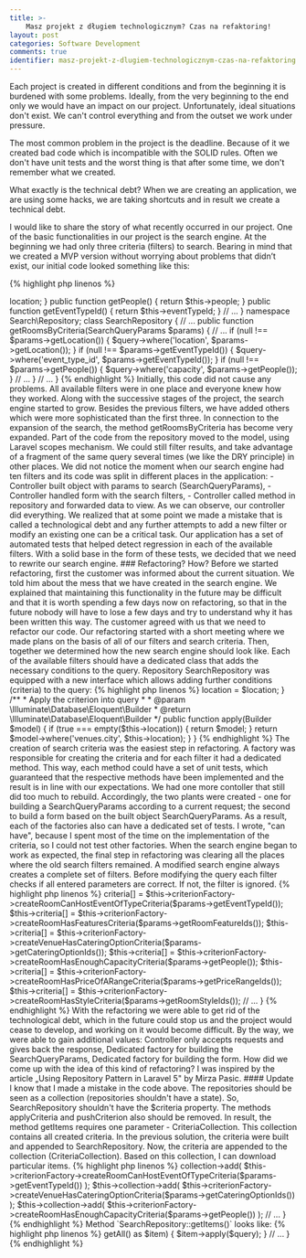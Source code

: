 ```yaml
---
title: >-
    Masz projekt z długiem technologicznym? Czas na refaktoring!   
layout: post
categories: Software Development
comments: true
identifier: masz-projekt-z-dlugiem-technologicznym-czas-na-refaktoring
---
```


Each project is created in different conditions and from the beginning it is burdened with some problems. Ideally, from the very beginning to the end only we would have an impact on our project. Unfortunately, ideal situations don't exist. We can't control everything and from the outset we work under pressure.

The most common problem in the project is the deadline. Because of it we created bad code which is incompatible with the SOLID rules. Often we don't have unit tests and the worst thing is that after some time, we don't remember what we created.

What exactly is the technical debt? When we are creating an application, we are using some hacks, we are taking shortcuts and in result we create a technical debt.

I would like to share the story of what recently occurred in our project. One of the basic functionalities in our project is the search engine. At the beginning we had only three criteria (filters) to search. Bearing in mind that we created a MVP version without worrying about problems that didn’t exist, our initial code looked something like this:

{% highlight php linenos %}
<?php
namespace Search;

class SearchQueryParams
{
    // ...
    
    public function getLocation()
    {
        return $this->location;
    }
    
    public function getPeople()
    {
        return $this->people;
    }
    
    public function getEventTypeId()
    {
        return $this->eventTypeId;
    }
    
    // ...
}

namespace Search\Repository;    

class SearchRepository
{
    // ...
        
    public function getRoomsByCriteria(SearchQueryParams $params)
    {
        // ...
        
        if (null !== $params->getLocation()) {
            $query->where('location', $params->getLocation());
        }
        
        if (null !== $params->getEventTypeId()) {
            $query->where('event_type_id', $params->getEventTypeId());
        }
        
        if (null !== $params->getPeople()) {
            $query->where('capacity', $params->getPeople());
        }
        
        // ...
    }
        
    // ...
}
{% endhighlight %}

Initially, this code did not cause any problems. All available filters were in one place and everyone knew how they worked.

Along with the successive stages of the project, the search engine started to grow. Besides the previous filters, we have added others which were more sophisticated than the first three. In connection to the expansion of the search, the method getRoomsByCriteria has become very expanded. Part of the code from the repository moved to the model, using Laravel scopes mechanism. We could still filter results, and take advantage of a fragment of the same query several times (we like the DRY principle) in other places.

We did not notice the moment when our search engine had ten filters and its code was split in different places in the application:

- Controller built object with params to search (SearchQueryParams),
- Controller handled form with the search filters,
- Controller called method in repository and forwarded data to view.

As we can observe, our controller did everything. We realized that at some point we made a mistake that is called a technological debt and any further attempts to add a new filter or modify an existing one can be a critical task.

Our application has a set of automated tests that helped detect regression in each of the available filters. With a solid base in the form of these tests, we decided that we need to rewrite our search engine.

### Refactoring? How?
Before we started refactoring, first the customer was informed about the current situation. We told him about the mess that we have created in the search engine. We explained that maintaining this functionality in the future may be difficult and that it is worth spending a few days now on refactoring, so that in the future nobody will have to lose a few days and try to understand why it has been written this way. The customer agreed with us that we need to refactor our code.

Our refactoring started with a short meeting where we made plans on the basis of all of our filters and search criteria. Then, together we determined how the new search engine should look like. Each of the available filters should have a dedicated class that adds the necessary conditions to the query.

Repository SearchRepository was equipped with a new interface which allows adding further conditions (criteria) to the query:

{% highlight php linenos %}
<?php
namespace Search\Repository;

use Search\Criteria\CriterionInterface;

interface RepositoryWithCriteriaInterface
{
    /**
     * Add new criterion into query.
     *
     * @param \Search\Criteria\CriterionInterface $criterion
     * @return self
     */
    public function pushCriterion(CriterionInterface criterion);

    /**
     * Apply all given criteria into current query.
     *
     * @return self
     */
    public function applyCriteria();
}
{% endhighlight %}

Specific criteria also implemented the interface, so the criteria could be added to the repository:

{% highlight php linenos %}
<?php
namespace Search\Criteria;

use Illuminate\Database\Eloquent\Builder;

interface CriterionInterface
{
    /**
     * Apply the criterion into query
     *
     * @param \Illuminate\Database\Eloquent\Builder
     * @return \Illuminate\Database\Eloquent\Builder
     */
    public function apply(Builder $model);
}
{% endhighlight %}

An example of a specific criterion which checks to see if our results are at a specific location:

{% highlight php linenos %}
<?php
namespace Search\Criteria; 

use Illuminate\Database\Eloquent\Builder;

class VenueIsInGivenLocation implements CriterionInterface
{
    /**
     * @var string
     */
    private $location;

    public function __construct($location)
    {
        $this->location = $location;
    }

    /**
     * Apply the criterion into query
     *
     * @param \Illuminate\Database\Eloquent\Builder
     * @return \Illuminate\Database\Eloquent\Builder
     */
    public function apply(Builder $model)
    {
        if (true === empty($this->location)) {
            return $model;
        }

        return $model->where('venues.city', $this->location);
    }
}
{% endhighlight %}

The creation of search criteria was the easiest step in refactoring. A factory was responsible for creating the criteria and for each filter it had a dedicated method. This way, each method could have a set of unit tests, which guaranteed that the respective methods have been implemented and the result is in line with our expectations.

We had one more contoller that still did too much to rebuild. Accordingly, the two plants were created - one for building a SearchQueryParams according to a current request; the second to build a form based on the built object SearchQueryParams. As a result, each of the factories also can have a dedicated set of tests. I wrote, "can have", because I spent most of the time on the implementation of the criteria, so I could not test other factories.

When the search engine began to work as expected, the final step in refactoring was clearing all the places where the old search filters remained.

A modified search engine always creates a complete set of filters. Before modifying the query each filter checks if all entered parameters are correct. If not, the filter is ignored.

{% highlight php linenos %}
<?php
/**
 * Builds the search criterion based on Search Query Params.
 *
 * @param \Search\SearchQueryParams $params
 * @return void
 */
protected function buildSearchFilters(SearchQueryParams $params)
{
    // ...
    
    $this->criteria[] = $this->criterionFactory->createRoomCanHostEventOfTypeCriteria($params->getEventTypeId());
    $this->criteria[] = $this->criterionFactory->createRoomHasFeaturesCriteria($params->getRoomFeatureIds());
    $this->criteria[] = $this->criterionFactory->createVenueHasCateringOptionCriteria($params->getCateringOptionIds());
    $this->criteria[] = $this->criterionFactory->createRoomHasEnoughCapacityCriteria($params->getPeople());
    $this->criteria[] = $this->criterionFactory->createRoomHasPriceOfARangeCriteria($params->getPriceRangeIds());
    $this->criteria[] = $this->criterionFactory->createRoomHasStyleCriteria($params->getRoomStyleIds());

    // ...
}
{% endhighlight %}

With the refactoring we were able to get rid of the technological debt, which in the future could stop us and the project would cease to develop, and working on it would become difficult. By the way, we were able to gain additional values:

Controller only accepts requests and gives back the response,
Dedicated factory for building the SearchQueryParams,
Dedicated factory for building the form.
How did we come up with the idea of this kind of refactoring? I was inspired by the article „Using Repository Pattern in Laravel 5" by Mirza Pasic.

#### Update
I know that I made a mistake in the code above. The repositories should be seen as a collection (repositories shouldn't have a state). So, SearchRepository shouldn't have the $criteria property. The methods applyCriteria and pushCriterion also should be removed. In result, the method getItems requires one parameter - CriteriaCollection. This collection contains all created criteria.

In the previous solution, the criteria were built and appended to SearchRepository. Now, the criteria are appended to the collection (CriteriaCollection). Based on this collection, I can download particular items.

{% highlight php linenos %}
<?php
/**
 * Builds the search criterion based on Search Query Params.
 *
 * @param \Search\SearchQueryParams $params
 * @return void
 */
protected function buildSearchFilters(SearchQueryParams $params)
{
    // ...
    
    $this->collection->add(
        $this->criterionFactory->createRoomCanHostEventOfTypeCriteria($params->getEventTypeId())
    );

    $this->collection->add(
        $this->criterionFactory->createVenueHasCateringOptionCriteria($params->getCateringOptionIds())
    );

    $this->collection->add(
        $this->criterionFactory->createRoomHasEnoughCapacityCriteria($params->getPeople())
    );
    
    // ...
}
{% endhighlight %}

Method `SearchRepository::getItems()` looks like:

{% highlight php linenos %}
<?php
/**
 * @param \Search\Criteria\CriteriaCollection collection
 * @return array
 */
public function getItems(CriteriaCollection $collection)
{
    // ...
    
    foreach ($collection->getAll() as $item) {
        $item->apply($query);
    }
                
    // ...
}
{% endhighlight %}
